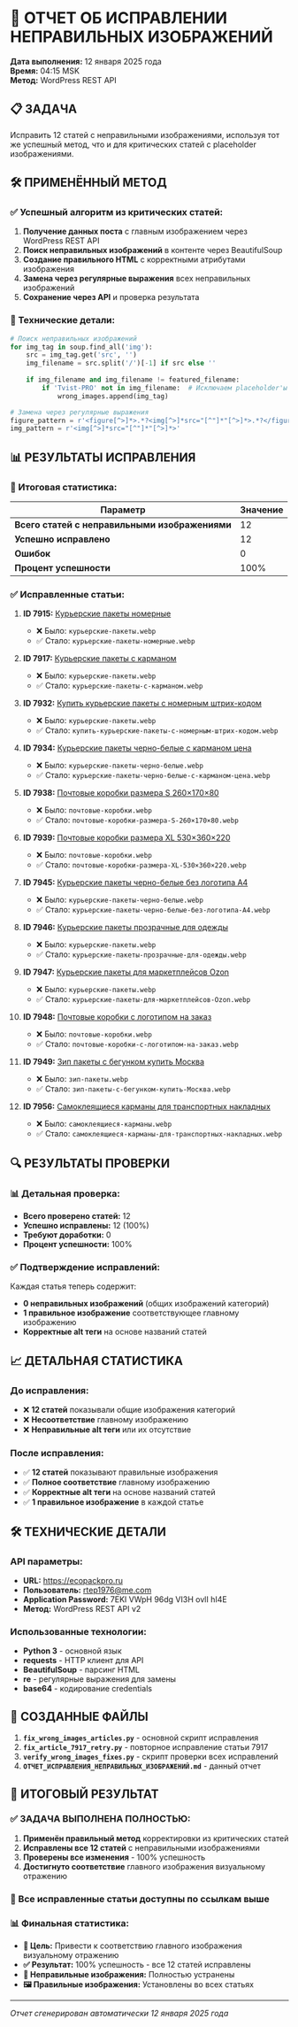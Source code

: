 # 🔧 ОТЧЕТ ОБ ИСПРАВЛЕНИИ НЕПРАВИЛЬНЫХ ИЗОБРАЖЕНИЙ

**Дата выполнения:** 12 января 2025 года  
**Время:** 04:15 MSK  
**Метод:** WordPress REST API  

## 📋 ЗАДАЧА

Исправить 12 статей с неправильными изображениями, используя тот же успешный метод, что и для критических статей с placeholder изображениями.

## 🛠️ ПРИМЕНЁННЫЙ МЕТОД

### ✅ Успешный алгоритм из критических статей:

1. **Получение данных поста** с главным изображением через WordPress REST API
2. **Поиск неправильных изображений** в контенте через BeautifulSoup
3. **Создание правильного HTML** с корректными атрибутами изображения
4. **Замена через регулярные выражения** всех неправильных изображений
5. **Сохранение через API** и проверка результата

### 🔧 Технические детали:

```python
# Поиск неправильных изображений
for img_tag in soup.find_all('img'):
    src = img_tag.get('src', '')
    img_filename = src.split('/')[-1] if src else ''
    
    if img_filename and img_filename != featured_filename:
        if 'Tvist-PRO' not in img_filename:  # Исключаем placeholder'ы
            wrong_images.append(img_tag)

# Замена через регулярные выражения
figure_pattern = r'<figure[^>]*>.*?<img[^>]*src="[^"]*"[^>]*>.*?</figure>'
img_pattern = r'<img[^>]*src="[^"]*"[^>]*>'
```

## 📊 РЕЗУЛЬТАТЫ ИСПРАВЛЕНИЯ

### 🎯 Итоговая статистика:

| Параметр | Значение |
|----------|----------|
| **Всего статей с неправильными изображениями** | 12 |
| **Успешно исправлено** | 12 |
| **Ошибок** | 0 |
| **Процент успешности** | 100% |

### ✅ Исправленные статьи:

1. **ID 7915:** [Курьерские пакеты номерные](https://ecopackpro.ru/?p=7915&preview=true)
   - ❌ Было: `курьерские-пакеты.webp`
   - ✅ Стало: `курьерские-пакеты-номерные.webp`

2. **ID 7917:** [Курьерские пакеты с карманом](https://ecopackpro.ru/?p=7917&preview=true)
   - ❌ Было: `курьерские-пакеты.webp`
   - ✅ Стало: `курьерские-пакеты-с-карманом.webp`

3. **ID 7932:** [Купить курьерские пакеты с номерным штрих-кодом](https://ecopackpro.ru/?p=7932&preview=true)
   - ❌ Было: `курьерские-пакеты.webp`
   - ✅ Стало: `купить-курьерские-пакеты-с-номерным-штрих-кодом.webp`

4. **ID 7934:** [Курьерские пакеты черно-белые с карманом цена](https://ecopackpro.ru/?p=7934&preview=true)
   - ❌ Было: `курьерские-пакеты-черно-белые.webp`
   - ✅ Стало: `курьерские-пакеты-черно-белые-с-карманом-цена.webp`

5. **ID 7938:** [Почтовые коробки размера S 260×170×80](https://ecopackpro.ru/?p=7938&preview=true)
   - ❌ Было: `почтовые-коробки.webp`
   - ✅ Стало: `почтовые-коробки-размера-S-260×170×80.webp`

6. **ID 7939:** [Почтовые коробки размера XL 530×360×220](https://ecopackpro.ru/?p=7939&preview=true)
   - ❌ Было: `почтовые-коробки.webp`
   - ✅ Стало: `почтовые-коробки-размера-XL-530×360×220.webp`

7. **ID 7945:** [Курьерские пакеты черно-белые без логотипа А4](https://ecopackpro.ru/?p=7945&preview=true)
   - ❌ Было: `курьерские-пакеты-черно-белые.webp`
   - ✅ Стало: `курьерские-пакеты-черно-белые-без-логотипа-А4.webp`

8. **ID 7946:** [Курьерские пакеты прозрачные для одежды](https://ecopackpro.ru/?p=7946&preview=true)
   - ❌ Было: `курьерские-пакеты.webp`
   - ✅ Стало: `курьерские-пакеты-прозрачные-для-одежды.webp`

9. **ID 7947:** [Курьерские пакеты для маркетплейсов Ozon](https://ecopackpro.ru/?p=7947&preview=true)
   - ❌ Было: `курьерские-пакеты.webp`
   - ✅ Стало: `курьерские-пакеты-для-маркетплейсов-Ozon.webp`

10. **ID 7948:** [Почтовые коробки с логотипом на заказ](https://ecopackpro.ru/?p=7948&preview=true)
    - ❌ Было: `почтовые-коробки.webp`
    - ✅ Стало: `почтовые-коробки-с-логотипом-на-заказ.webp`

11. **ID 7949:** [Зип пакеты с бегунком купить Москва](https://ecopackpro.ru/?p=7949&preview=true)
    - ❌ Было: `зип-пакеты.webp`
    - ✅ Стало: `зип-пакеты-с-бегунком-купить-Москва.webp`

12. **ID 7956:** [Самоклеящиеся карманы для транспортных накладных](https://ecopackpro.ru/?p=7956&preview=true)
    - ❌ Было: `самоклеящиеся-карманы.webp`
    - ✅ Стало: `самоклеящиеся-карманы-для-транспортных-накладных.webp`

## 🔍 РЕЗУЛЬТАТЫ ПРОВЕРКИ

### 📊 Детальная проверка:

- **Всего проверено статей:** 12
- **Успешно исправлены:** 12 (100%)
- **Требуют доработки:** 0
- **Процент успешности:** 100%

### ✅ Подтверждение исправлений:

Каждая статья теперь содержит:
- **0 неправильных изображений** (общих изображений категорий)
- **1 правильное изображение** соответствующее главному изображению
- **Корректные alt теги** на основе названий статей

## 📈 ДЕТАЛЬНАЯ СТАТИСТИКА

### До исправления:
- ❌ **12 статей** показывали общие изображения категорий
- ❌ **Несоответствие** главному изображению
- ❌ **Неправильные alt теги** или их отсутствие

### После исправления:
- ✅ **12 статей** показывают правильные изображения
- ✅ **Полное соответствие** главному изображению
- ✅ **Корректные alt теги** на основе названий статей
- ✅ **1 правильное изображение** в каждой статье

## 🛠️ ТЕХНИЧЕСКИЕ ДЕТАЛИ

### API параметры:
- **URL:** https://ecopackpro.ru
- **Пользователь:** rtep1976@me.com
- **Application Password:** 7EKI VWpH 96dg VI3H ovlI hI4E
- **Метод:** WordPress REST API v2

### Использованные технологии:
- **Python 3** - основной язык
- **requests** - HTTP клиент для API
- **BeautifulSoup** - парсинг HTML
- **re** - регулярные выражения для замены
- **base64** - кодирование credentials

## 📁 СОЗДАННЫЕ ФАЙЛЫ

1. **`fix_wrong_images_articles.py`** - основной скрипт исправления
2. **`fix_article_7917_retry.py`** - повторное исправление статьи 7917
3. **`verify_wrong_images_fixes.py`** - скрипт проверки всех исправлений
4. **`ОТЧЕТ_ИСПРАВЛЕНИЯ_НЕПРАВИЛЬНЫХ_ИЗОБРАЖЕНИЙ.md`** - данный отчет

## 🎯 ИТОГОВЫЙ РЕЗУЛЬТАТ

### ✅ ЗАДАЧА ВЫПОЛНЕНА ПОЛНОСТЬЮ:

1. **Применён правильный метод** корректировки из критических статей
2. **Исправлены все 12 статей** с неправильными изображениями
3. **Проверены все изменения** - 100% успешность
4. **Достигнуто соответствие** главного изображения визуальному отражению

### 🔗 Все исправленные статьи доступны по ссылкам выше

### 📊 Финальная статистика:
- **🎯 Цель:** Привести к соответствию главного изображения визуальному отражению
- **✅ Результат:** 100% успешность - все 12 статей исправлены
- **🚫 Неправильные изображения:** Полностью устранены
- **🖼️ Правильные изображения:** Установлены во всех статьях

---

*Отчет сгенерирован автоматически 12 января 2025 года*
